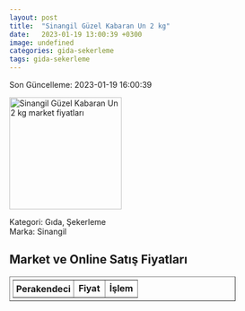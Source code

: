 ```yaml
---
layout: post
title:  "Sinangil Güzel Kabaran Un 2 kg"
date:   2023-01-19 13:00:39 +0300
image: undefined
categories: gida-sekerleme
tags: gida-sekerleme
---
```


Son Güncelleme: 2023-01-19 16:00:39

<img src="undefined" width="200" alt="Sinangil Güzel Kabaran Un 2 kg market fiyatları" />

Kategori: Gıda, Şekerleme
<br />
Marka: Sinangil

<h2>Market ve Online Satış Fiyatları</h2>

<table border="1" style="padding: 5px;width:80%;">
  <tr>
    <td style="padding: 5px;"><strong>Perakendeci</strong></td>
    <td><strong>Fiyat</strong></td>
    <td><strong>İşlem</strong></td>
  </tr>
  
</table>
